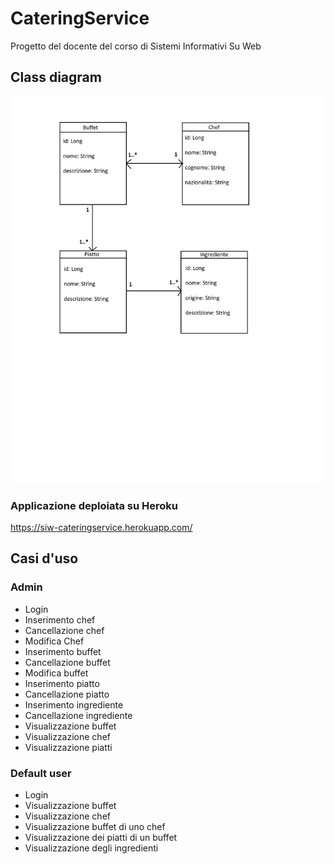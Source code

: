 # CateringService
Progetto del docente del corso di Sistemi Informativi Su Web

## Class diagram

![alt text](https://github.com/Nixsr/CateringService/blob/master/ClassDiagram.jpg?raw=true)

### Applicazione deploiata su Heroku

https://siw-cateringservice.herokuapp.com/


## Casi d'uso

### Admin

- Login
- Inserimento chef
- Cancellazione chef
- Modifica Chef
- Inserimento buffet
- Cancellazione buffet
- Modifica buffet
- Inserimento piatto
- Cancellazione piatto
- Inserimento ingrediente
- Cancellazione ingrediente
- Visualizzazione buffet
- Visualizzazione chef
- Visualizzazione piatti

### Default user

- Login
- Visualizzazione buffet
- Visualizzazione chef
- Visualizzazione buffet di uno chef
- Visualizzazione dei piatti di un buffet
- Visualizzazione degli ingredienti
